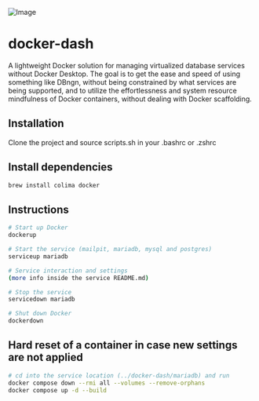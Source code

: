 ![Image](https://github.com/user-attachments/assets/436a2fbb-4cb5-4250-8124-4ebacaa1ed5b)

# docker-dash

A lightweight Docker solution for managing virtualized database services without Docker Desktop. The goal is to get the ease and speed of using something like DBngn, without being constrained by what services are being supported, and to utilize the effortlessness and system resource mindfulness of Docker containers, without dealing with Docker scaffolding.

## Installation

Clone the project and source scripts.sh in your .bashrc or .zshrc

## Install dependencies

```bash
brew install colima docker
```

## Instructions

```bash
# Start up Docker
dockerup

# Start the service (mailpit, mariadb, mysql and postgres)
serviceup mariadb

# Service interaction and settings
(more info inside the service README.md)

# Stop the service
servicedown mariadb

# Shut down Docker
dockerdown
```

## Hard reset of a container in case new settings are not applied

```bash
# cd into the service location (../docker-dash/mariadb) and run
docker compose down --rmi all --volumes --remove-orphans
docker compose up -d --build
```